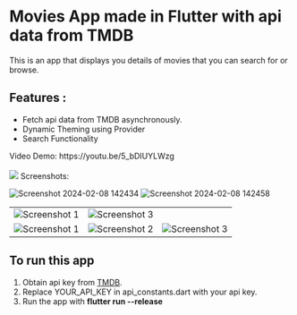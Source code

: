 # Movies App made in Flutter with api data from TMDB

This is an app that displays you details of movies that you can search for or browse.<br>

## Features :

<ul>
<li>Fetch api data from TMDB asynchronously.</li>
<li>Dynamic Theming using Provider</li>
<li>Search Functionality</li>

</ul>
Video Demo: https://youtu.be/5_bDIUYLWzg <br><br>
<a href ="https://play.google.com/store/apps/details?id=com.bimsina.movies"><img src ="https://play.google.com/intl/en/badges/images/generic/en_badge_web_generic.png"></a>
Screenshots:<br>

![Screenshot 2024-02-08 142434](https://github.com/Jeant10/movie_app/assets/74752987/1d4bcaad-4104-407c-a4be-01143b5a347d) ![Screenshot 2024-02-08 142458](https://github.com/Jeant10/movie_app/assets/74752987/81379c54-34da-47b7-a8bf-1201b58b765f)

<table style={border:"none"}><tr>
  
<td><img src="https://user-images.githubusercontent.com/29589003/58170608-93aba280-7cb3-11e9-933f-395501d7a5a0.png" alt="Screenshot 1"/></td>
<td><img src="https://user-images.githubusercontent.com/29589003/58170610-94443900-7cb3-11e9-946f-79587eaa1043.png" alt="Screenshot 3"/></td>

</tr>
<tr>
<td><img src="https://user-images.githubusercontent.com/29589003/58170611-94443900-7cb3-11e9-8f01-ce5fe83bb93e.png" alt="Screenshot 1"/></td>

<td><img src="https://user-images.githubusercontent.com/29589003/58170612-94dccf80-7cb3-11e9-8955-ce6bba8b36dd.png" alt="Screenshot 2"/></td>
<td><img src="https://user-images.githubusercontent.com/29589003/58170613-94dccf80-7cb3-11e9-9182-a08922ae7139.png" alt="Screenshot 3"/></td>

</tr>

</table>

## To run this app

<ol>
<li>Obtain api key from <a href ="https://www.themoviedb.org/">TMDB</a>.</li>
<li>Replace YOUR_API_KEY in api_constants.dart with your api key.</li>
<li>Run the app with <b>flutter run --release</b></li>

</ol>
